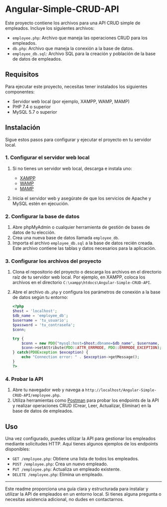 # Angular-Simple-CRUD-API

Este proyecto contiene los archivos para una API CRUD simple de empleados. Incluye los siguientes archivos:

- `employee.php`: Archivo que maneja las operaciones CRUD para los empleados.
- `db.php`: Archivo que maneja la conexión a la base de datos.
- `employee_db.sql`: Archivo SQL para la creación y población de la base de datos de empleados.

## Requisitos

Para ejecutar este proyecto, necesitas tener instalados los siguientes componentes:

- Servidor web local (por ejemplo, XAMPP, WAMP, MAMP)
- PHP 7.4 o superior
- MySQL 5.7 o superior

## Instalación

Sigue estos pasos para configurar y ejecutar el proyecto en tu servidor local.

### 1. Configurar el servidor web local

1. Si no tienes un servidor web local, descarga e instala uno:
   - [XAMPP](https://www.apachefriends.org/index.html)
   - [WAMP](http://www.wampserver.com/en/)
   - [MAMP](https://www.mamp.info/en/)

2. Inicia el servidor web y asegúrate de que los servicios de Apache y MySQL estén en ejecución.

### 2. Configurar la base de datos

1. Abre phpMyAdmin o cualquier herramienta de gestión de bases de datos de tu elección.
2. Crea una nueva base de datos llamada `employee_db`.
3. Importa el archivo `employee_db.sql` a la base de datos recién creada. Este archivo contiene las tablas y datos necesarios para la aplicación.

### 3. Configurar los archivos del proyecto

1. Clona el repositorio del proyecto o descarga los archivos en el directorio raíz de tu servidor web local. Por ejemplo, en XAMPP, coloca los archivos en el directorio `C:\xampp\htdocs\Angular-Simple-CRUD-API`.

2. Abre el archivo `db.php` y configura los parámetros de conexión a la base de datos según tu entorno:
   ```php
   <?php
   $host = 'localhost';
   $db_name = 'employee_db';
   $username = 'tu_usuario';
   $password = 'tu_contraseña';
   $conn;

   try {
       $conn = new PDO("mysql:host=$host;dbname=$db_name", $username, $password);
       $conn->setAttribute(PDO::ATTR_ERRMODE, PDO::ERRMODE_EXCEPTION);
   } catch(PDOException $exception) {
       echo "Connection error: " . $exception->getMessage();
   }
   ?>
   
### 4. Probar la API

1. Abre tu navegador web y navega a `http://localhost/Angular-Simple-CRUD-API/employee.php`.
2. Utiliza herramientas como [Postman](https://www.postman.com/) para probar los endpoints de la API y realizar operaciones CRUD (Crear, Leer, Actualizar, Eliminar) en la base de datos de empleados.

## Uso

Una vez configurado, puedes utilizar la API para gestionar los empleados mediante solicitudes HTTP. Aquí tienes algunos ejemplos de los endpoints disponibles:

- `GET /employee.php`: Obtiene una lista de todos los empleados.
- `POST /employee.php`: Crea un nuevo empleado.
- `PUT /employee.php`: Actualiza un empleado existente.
- `DELETE /employee.php`: Elimina un empleado.

---

Este readme proporciona una guía clara y estructurada para instalar y utilizar la API de empleados en un entorno local. Si tienes alguna pregunta o necesitas asistencia adicional, no dudes en contactarnos.

